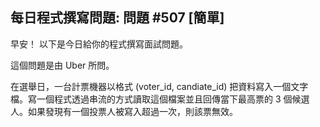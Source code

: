 ## 每日程式撰寫問題: 問題 #507 [簡單]

早安！ 以下是今日給你的程式撰寫面試問題。

這個問題是由 Uber 所問。

在選舉日，一台計票機器以格式 (voter_id, candiate_id) 把資料寫入一個文字檔。寫一個程式透過串流的方式讀取這個檔案並且回傳當下最高票的 3 個候選人。如果發現有一個投票人被寫入超過一次，則該票無效。
